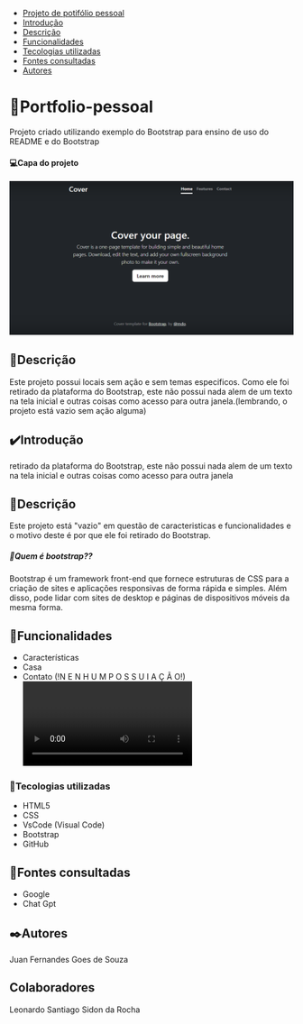 * [Projeto de potifólio pessoal](#Projeto-de-portifolio-pessoal)
* [Introdução](#introdução)  
* [Descrição](#descrição)    
* [Funcionalidades](#funcionalidades)  
* [Tecologias utilizadas](#tecologias-utilizadas)  
* [Fontes consultadas](#fontes-consultadas)  
* [Autores](#autores)  

# 📖Portfolio-pessoal

Projeto criado utilizando exemplo do Bootstrap para ensino de uso do README e do Bootstrap
#### 💻Capa do projeto
![Capa do projeto](img/capa.png)

## 📄Descrição 
Este projeto possui locais sem ação e sem temas especificos. Como ele foi retirado da plataforma do Bootstrap, este não possui nada alem de um texto na tela inicial e outras coisas como acesso para outra janela.(lembrando, o projeto está vazio sem ação alguma)

## ✔️Introdução
retirado da plataforma do Bootstrap, este não possui nada alem de um texto na tela inicial e outras coisas como acesso para outra janela

## 📄Descrição 
Este projeto está "vazio" em questão de caracteristicas e funcionalidades e o motivo deste é por que ele foi retirado do Bootstrap.

##### 🤨Quem é bootstrap??
Bootstrap é um framework front-end que fornece estruturas de CSS para a criação de sites e aplicações responsivas de forma rápida e simples. Além disso, pode lidar com sites de desktop e páginas de dispositivos móveis da mesma forma.


## 👾Funcionalidades
* Características
* Casa
* Contato 
(!N E N H U M   P O S S U I   A Ç Ã O!)
![Como usar](Como_usar.mp4)
### 🤖Tecologias utilizadas
* HTML5
* CSS
* VsCode (Visual Code)
* Bootstrap
* GitHub
## 🔗Fontes consultadas
* Google 
* Chat Gpt

## ✒️Autores
Juan Fernandes Goes de Souza
## Colaboradores
Leonardo Santiago Sidon da Rocha